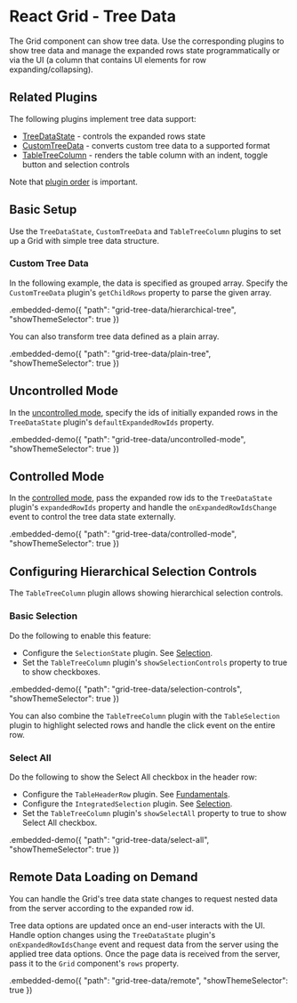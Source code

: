 # React Grid - Tree Data

The Grid component can show tree data. Use the corresponding plugins to show tree data and manage the expanded rows state programmatically or via the UI (a column that contains UI elements for row expanding/collapsing).

## Related Plugins

The following plugins implement tree data support:

- [TreeDataState](../reference/tree-data-state.md) - controls the expanded rows state
- [CustomTreeData](../reference/custom-tree-data.md) - converts custom tree data to a supported format
- [TableTreeColumn](../reference/table-tree-column.md) - renders the table column with an indent, toggle button and selection controls

Note that [plugin order](./plugin-overview.md#plugin-order) is important.

## Basic Setup

Use the `TreeDataState`, `CustomTreeData` and `TableTreeColumn` plugins to set up a Grid with simple tree data structure.

### Custom Tree Data

In the following example, the data is specified as grouped array. Specify the `CustomTreeData` plugin's `getChildRows` property to parse the given array.

.embedded-demo({ "path": "grid-tree-data/hierarchical-tree", "showThemeSelector": true })

You can also transform tree data defined as a plain array.

.embedded-demo({ "path": "grid-tree-data/plain-tree", "showThemeSelector": true })

## Uncontrolled Mode

In the [uncontrolled mode](controlled-and-uncontrolled-modes.md), specify the ids of initially expanded rows in the `TreeDataState` plugin's `defaultExpandedRowIds` property.

.embedded-demo({ "path": "grid-tree-data/uncontrolled-mode", "showThemeSelector": true })

## Controlled Mode

In the [controlled mode](controlled-and-uncontrolled-modes.md), pass the expanded row ids to the `TreeDataState` plugin's `expandedRowIds` property and handle the `onExpandedRowIdsChange` event to control the tree data state externally.

.embedded-demo({ "path": "grid-tree-data/controlled-mode", "showThemeSelector": true })

## Configuring Hierarchical Selection Controls

The `TableTreeColumn` plugin allows showing hierarchical selection controls.

### Basic Selection

Do the following to enable this feature:

- Configure the `SelectionState` plugin. See [Selection](selection.md).
- Set the `TableTreeColumn` plugin's `showSelectionControls` property to true to show checkboxes.

.embedded-demo({ "path": "grid-tree-data/selection-controls", "showThemeSelector": true })

You can also combine the `TableTreeColumn` plugin with the `TableSelection` plugin to highlight selected rows and handle the click event on the entire row.

### Select All

Do the following to show the Select All checkbox in the header row:

- Configure the `TableHeaderRow` plugin. See [Fundamentals](fundamentals.md).
- Configure the `IntegratedSelection` plugin. See [Selection](selection.md).
- Set the `TableTreeColumn` plugin's `showSelectAll` property to true to show Select All checkbox.

.embedded-demo({ "path": "grid-tree-data/select-all", "showThemeSelector": true })

## Remote Data Loading on Demand

You can handle the Grid's tree data state changes to request nested data from the server according to the expanded row id.

Tree data options are updated once an end-user interacts with the UI. Handle option changes using the `TreeDataState` plugin's `onExpandedRowIdsChange` event and request data from the server using the applied tree data options. Once the page data is received from the server, pass it to the `Grid` component's `rows` property.

.embedded-demo({ "path": "grid-tree-data/remote", "showThemeSelector": true })

